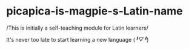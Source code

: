 # picapica-is-magpie-s-Latin-name

/This is initially a self-teaching module for Latin learners/

It's never too late to start learning a new language (*╹▽╹*)
